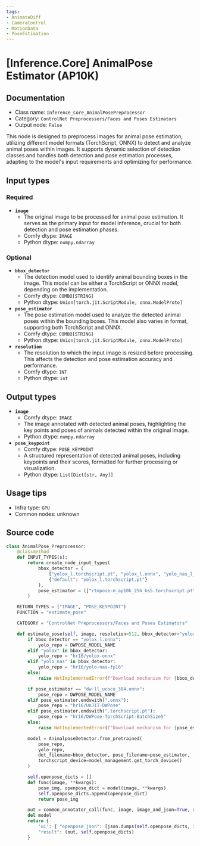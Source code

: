 ```yaml
---
tags:
- AnimateDiff
- CameraControl
- MotionData
- PoseEstimation
---
```


# [Inference.Core] AnimalPose Estimator (AP10K)
## Documentation
- Class name: `Inference_Core_AnimalPosePreprocessor`
- Category: `ControlNet Preprocessors/Faces and Poses Estimators`
- Output node: `False`

This node is designed to preprocess images for animal pose estimation, utilizing different model formats (TorchScript, ONNX) to detect and analyze animal poses within images. It supports dynamic selection of detection classes and handles both detection and pose estimation processes, adapting to the model's input requirements and optimizing for performance.
## Input types
### Required
- **`image`**
    - The original image to be processed for animal pose estimation. It serves as the primary input for model inference, crucial for both detection and pose estimation phases.
    - Comfy dtype: `IMAGE`
    - Python dtype: `numpy.ndarray`
### Optional
- **`bbox_detector`**
    - The detection model used to identify animal bounding boxes in the image. This model can be either a TorchScript or ONNX model, depending on the implementation.
    - Comfy dtype: `COMBO[STRING]`
    - Python dtype: `Union[torch.jit.ScriptModule, onnx.ModelProto]`
- **`pose_estimator`**
    - The pose estimation model used to analyze the detected animal poses within the bounding boxes. This model also varies in format, supporting both TorchScript and ONNX.
    - Comfy dtype: `COMBO[STRING]`
    - Python dtype: `Union[torch.jit.ScriptModule, onnx.ModelProto]`
- **`resolution`**
    - The resolution to which the input image is resized before processing. This affects the detection and pose estimation accuracy and performance.
    - Comfy dtype: `INT`
    - Python dtype: `int`
## Output types
- **`image`**
    - Comfy dtype: `IMAGE`
    - The image annotated with detected animal poses, highlighting the key points and poses of animals detected within the original image.
    - Python dtype: `numpy.ndarray`
- **`pose_keypoint`**
    - Comfy dtype: `POSE_KEYPOINT`
    - A structured representation of detected animal poses, including keypoints and their scores, formatted for further processing or visualization.
    - Python dtype: `List[Dict[str, Any]]`
## Usage tips
- Infra type: `GPU`
- Common nodes: unknown


## Source code
```python
class AnimalPose_Preprocessor:
    @classmethod
    def INPUT_TYPES(s):
        return create_node_input_types(
            bbox_detector = (
                ["yolox_l.torchscript.pt", "yolox_l.onnx", "yolo_nas_l_fp16.onnx", "yolo_nas_m_fp16.onnx", "yolo_nas_s_fp16.onnx"],
                {"default": "yolox_l.torchscript.pt"}
            ),
            pose_estimator = (["rtmpose-m_ap10k_256_bs5.torchscript.pt", "rtmpose-m_ap10k_256.onnx"], {"default": "rtmpose-m_ap10k_256_bs5.torchscript.pt"})
        )

    RETURN_TYPES = ("IMAGE", "POSE_KEYPOINT")
    FUNCTION = "estimate_pose"

    CATEGORY = "ControlNet Preprocessors/Faces and Poses Estimators"

    def estimate_pose(self, image, resolution=512, bbox_detector="yolox_l.onnx", pose_estimator="rtmpose-m_ap10k_256.onnx", **kwargs):
        if bbox_detector == "yolox_l.onnx":
            yolo_repo = DWPOSE_MODEL_NAME
        elif "yolox" in bbox_detector:
            yolo_repo = "hr16/yolox-onnx"
        elif "yolo_nas" in bbox_detector:
            yolo_repo = "hr16/yolo-nas-fp16"
        else:
            raise NotImplementedError(f"Download mechanism for {bbox_detector}")

        if pose_estimator == "dw-ll_ucoco_384.onnx":
            pose_repo = DWPOSE_MODEL_NAME
        elif pose_estimator.endswith(".onnx"):
            pose_repo = "hr16/UnJIT-DWPose"
        elif pose_estimator.endswith(".torchscript.pt"):
            pose_repo = "hr16/DWPose-TorchScript-BatchSize5"
        else:
            raise NotImplementedError(f"Download mechanism for {pose_estimator}")

        model = AnimalposeDetector.from_pretrained(
            pose_repo,
            yolo_repo,
            det_filename=bbox_detector, pose_filename=pose_estimator,
            torchscript_device=model_management.get_torch_device()
        )

        self.openpose_dicts = []
        def func(image, **kwargs):
            pose_img, openpose_dict = model(image, **kwargs)
            self.openpose_dicts.append(openpose_dict)
            return pose_img

        out = common_annotator_call(func, image, image_and_json=True, resolution=resolution)
        del model
        return {
            'ui': { "openpose_json": [json.dumps(self.openpose_dicts, indent=4)] },
            "result": (out, self.openpose_dicts)
        }

```
